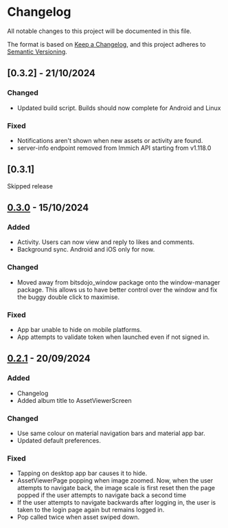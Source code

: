 
# Changelog

All notable changes to this project will be documented in this file.

The format is based on [Keep a Changelog](https://keepachangelog.com/en/1.1.0/),
and this project adheres to [Semantic Versioning](https://semver.org/spec/v2.0.0.html).

## [0.3.2] - 21/10/2024

### Changed

- Updated build script.
Builds should now complete for Android and Linux

### Fixed

- Notifications aren't shown when new assets or activity are found.
- server-info endpoint removed from Immich API starting from v1.118.0

## [0.3.1]
Skipped release

## [0.3.0] - 15/10/2024

### Added

- Activity.
Users can now view and reply to likes and comments.
- Background sync.
Android and iOS only for now.

### Changed

- Moved away from bitsdojo_window package onto the window-manager package.
This allows us to have better control over the window and fix the buggy double click to maximise.

### Fixed
- App bar unable to hide on mobile platforms.
- App attempts to validate token when launched even if not signed in.

## [0.2.1] - 20/09/2024

### Added

- Changelog
- Added album title to AssetViewerScreen

### Changed

- Use same colour on material navigation bars and material app bar.
- Updated default preferences.

### Fixed
- Tapping on desktop app bar causes it to hide.
- AssetViewerPage popping when image zoomed.
Now, when the user attempts to navigate back, the image scale is first reset then the page popped if the user attempts to navigate back a second time
-  If the user attempts to navigate backwards after logging in, the user is taken to the login page again but remains logged in.
- Pop called twice when asset swiped down.


[0.2.1]: https://github.com/ConcenTech/album_share/compare/main...0.2.1
[0.3.0]: https://github.com/ConcenTech/album_share/compare/0.2.1...0.3.0
